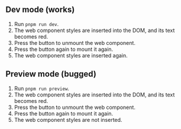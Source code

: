 ## Dev mode (works)

1.  Run `pnpm run dev`.
2.  The web component styles are inserted into the DOM, and its text becomes red.
3.  Press the button to unmount the web component.
4.  Press the button again to mount it again.
5.  The web component styles are inserted again.

## Preview mode (bugged)

1.  Run `pnpm run preview`.
2.  The web component styles are inserted into the DOM, and its text becomes red.
3.  Press the button to unmount the web component.
4.  Press the button again to mount it again.
5.  The web component styles are not inserted.
